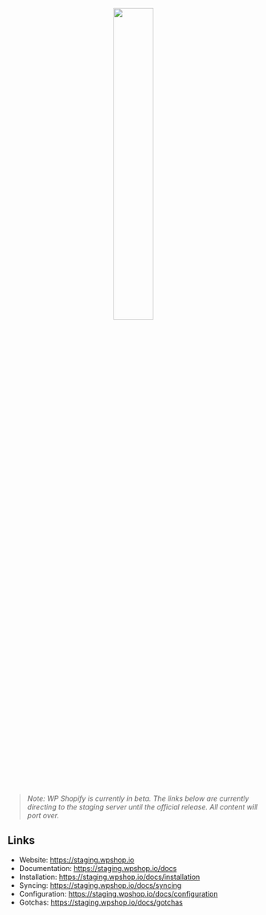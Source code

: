 <p align="center">
  <a href="https://wpshop.io">
    <img src="https://cdn.rawgit.com/arobbins/wp-shopify/master/public/imgs/logo-new-wpshop-horz.svg" width="40%" height="auto">
  </a>
</p>

> _Note: WP Shopify is currently in beta. The links below are currently directing to the staging server until the official release. All content will port over._


## Links
- Website: https://staging.wpshop.io
- Documentation: https://staging.wpshop.io/docs
- Installation: https://staging.wpshop.io/docs/installation
- Syncing: https://staging.wpshop.io/docs/syncing
- Configuration: https://staging.wpshop.io/docs/configuration
- Gotchas: https://staging.wpshop.io/docs/gotchas
